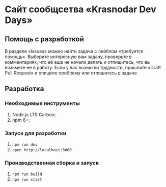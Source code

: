 # Сайт сообщсетва «Krasnodar Dev Days»

## Помощь с разработкой

В разделе «Issues» можно найти задачи с лейблом «требуется помощь».
Выберите интересную вам задачу, проверьте в комментариях,
что её еще не начали делать и отпишитесь, что вы возьмете её в работу.
Если у вас возникли трудности, пришлите «Draft Pull Request» и опишите проблему
или отпишитесь в задаче.

## Разработка

### Необходимые инструменты

1. Node.js LTS Carbon;
1. npm 6+;

### Запуск для разработки

1. `npm run dev`
1. `open http://localhost:3000`

### Производственная сборка и запуск

1. `npm run build`
1. `npm run start`
